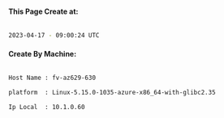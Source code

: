 
   
#### This Page Create at:

```bash

2023-04-17 - 09:00:24 UTC

```

#### Create By Machine:

```bash

Host Name : fv-az629-630

platform  : Linux-5.15.0-1035-azure-x86_64-with-glibc2.35

Ip Local  : 10.1.0.60

```

